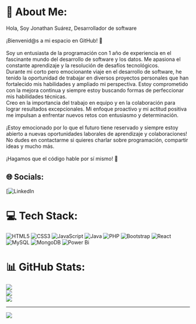 # 💫 About Me:
Hola, Soy Jonathan Suárez, Desarrollador de software<br><br>¡Bienvenid@s a mi espacio en GitHub! 👋<br><br>Soy un entusiasta de la programación con 1 año de experiencia en el fascinante mundo del desarrollo de software y los datos. Me apasiona el constante aprendizaje y la resolución de desafíos tecnológicos.<br>Durante mi corto pero emocionante viaje en el desarrollo de software, he tenido la oportunidad de trabajar en diversos proyectos personales que han fortalecido mis habilidades y ampliado mi perspectiva. Estoy comprometido con la mejora continua y siempre estoy buscando formas de perfeccionar mis habilidades técnicas.<br>Creo en la importancia del trabajo en equipo y en la colaboración para lograr resultados excepcionales. Mi enfoque proactivo y mi actitud positiva me impulsan a enfrentar nuevos retos con entusiasmo y determinación.<br><br>¡Estoy emocionado por lo que el futuro tiene reservado y siempre estoy abierto a nuevas oportunidades laborales de aprendizaje y colaboraciones! No dudes en contactarme si quieres charlar sobre programación, compartir ideas y mucho más.<br><br>¡Hagamos que el código hable por sí mismo! 🚀


## 🌐 Socials:
[![LinkedIn](www.linkedin.com/in/jonathansuarezrojas) 

# 💻 Tech Stack:
![HTML5](https://img.shields.io/badge/html5-%23E34F26.svg?style=for-the-badge&logo=html5&logoColor=white) ![CSS3](https://img.shields.io/badge/css3-%231572B6.svg?style=for-the-badge&logo=css3&logoColor=white) ![JavaScript](https://img.shields.io/badge/javascript-%23323330.svg?style=for-the-badge&logo=javascript&logoColor=%23F7DF1E) ![Java](https://img.shields.io/badge/java-%23ED8B00.svg?style=for-the-badge&logo=openjdk&logoColor=white) ![PHP](https://img.shields.io/badge/php-%23777BB4.svg?style=for-the-badge&logo=php&logoColor=white) ![Bootstrap](https://img.shields.io/badge/bootstrap-%238511FA.svg?style=for-the-badge&logo=bootstrap&logoColor=white) ![React](https://img.shields.io/badge/react-%2320232a.svg?style=for-the-badge&logo=react&logoColor=%2361DAFB) ![MySQL](https://img.shields.io/badge/mysql-%2300000f.svg?style=for-the-badge&logo=mysql&logoColor=white) ![MongoDB](https://img.shields.io/badge/MongoDB-%234ea94b.svg?style=for-the-badge&logo=mongodb&logoColor=white) ![Power Bi](https://img.shields.io/badge/power_bi-F2C811?style=for-the-badge&logo=powerbi&logoColor=black)
# 📊 GitHub Stats:
![](https://github-readme-stats.vercel.app/api?username=Jotha298&theme=vue-dark&hide_border=false&include_all_commits=false&count_private=false)<br/>
![](https://github-readme-streak-stats.herokuapp.com/?user=Jotha298&theme=vue-dark&hide_border=false)<br/>
![](https://github-readme-stats.vercel.app/api/top-langs/?username=Jotha298&theme=vue-dark&hide_border=false&include_all_commits=false&count_private=false&layout=compact)

---
[![](https://visitcount.itsvg.in/api?id=Jotha298&icon=0&color=0)](https://visitcount.itsvg.in)

<!-- Proudly created with GPRM ( https://gprm.itsvg.in ) -->
